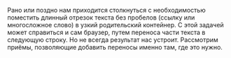 Рано или поздно нам приходится столкнуться с необходимостью поместить длинный 
отрезок текста без пробелов (ссылку или многосложное слово) в узкий родительский 
контейнер. С этой задачей может справиться и сам браузер, путем переноса части 
текста в следующую строку. Но не всегда результат нас устроит. 
Рассмотрим приёмы, позволяющие добавить переносы именно там, где это нужно.
